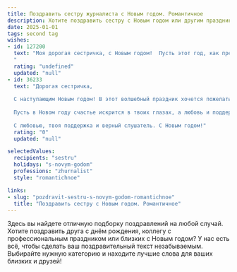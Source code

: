 ```yaml
---
title: Поздравить сестру журналиста с Новым годом. Романтичное
description: Хотите поздравить сестру с Новым годом или другим праздником? Наш ИИ создаст незабываемое поздравление, а вы обязательно выделитесь среди других.  
date: 2025-01-01
tags: second tag
wishes:
- id: 127200
  text: "Моя дорогая сестричка, с Новым годом!  Пусть этот год, как прекрасная журналистская статья, будет полон ярких событий, неожиданных поворотов и счастливого финала.  Пусть  любовь, как вдохновение, наполняет твоё сердце, а каждое мгновение будет наполнено таким же трепетом и радостью, как  открытие невероятной истории. Желаю тебе волшебства, чудес и исполнения самых заветных желаний!
  "
  rating: "undefined"
  updated: "null"
- id: 36233
  text: "Дорогая сестричка,
  
  С наступающим Новым годом! В этот волшебный праздник хочется пожелать тебе не только ярких и незабываемых моментов, но и вдохновения в каждом слове, которое ты пишешь. Пусть твой журналистский талант расцветает с новыми красками, а каждый день дарит особые сюжеты и радостные откровения.
  
  Пусть в Новом году счастье искрится в твоих глазах, а любовь и поддержка окружающих наполняют твою жизнь теплом. Желаю тебе смелости в поисках истины и всегда находить радость в том, что делаешь. Пусть звезды на небе освещают твой путь, а сердце наполнено романтикой и надеждой на лучшее.
  
  С любовью, твоя поддержка и верный слушатель. С Новым годом!"
  rating: "0"
  updated: "null"

selectedValues:
  recipients: "sestru"
  holidays: "s-novym-godom"
  professions: "zhurnalist"
  style: "romantichnoe"

links:
- slug: "pozdravit-sestru-s-novym-godom-romantichnoe"
  title: "Поздравить сестру с Новым годом. Романтичное"
---
```


Здесь вы найдете отличную подборку поздравлений на любой случай. 
Хотите поздравить друга с днём рождения, коллегу с профессиональным праздником или близких с Новым годом? У нас есть всё, чтобы сделать ваш поздравительный текст незабываемым. Выбирайте нужную категорию и находите лучшие слова для ваших близких и друзей!
